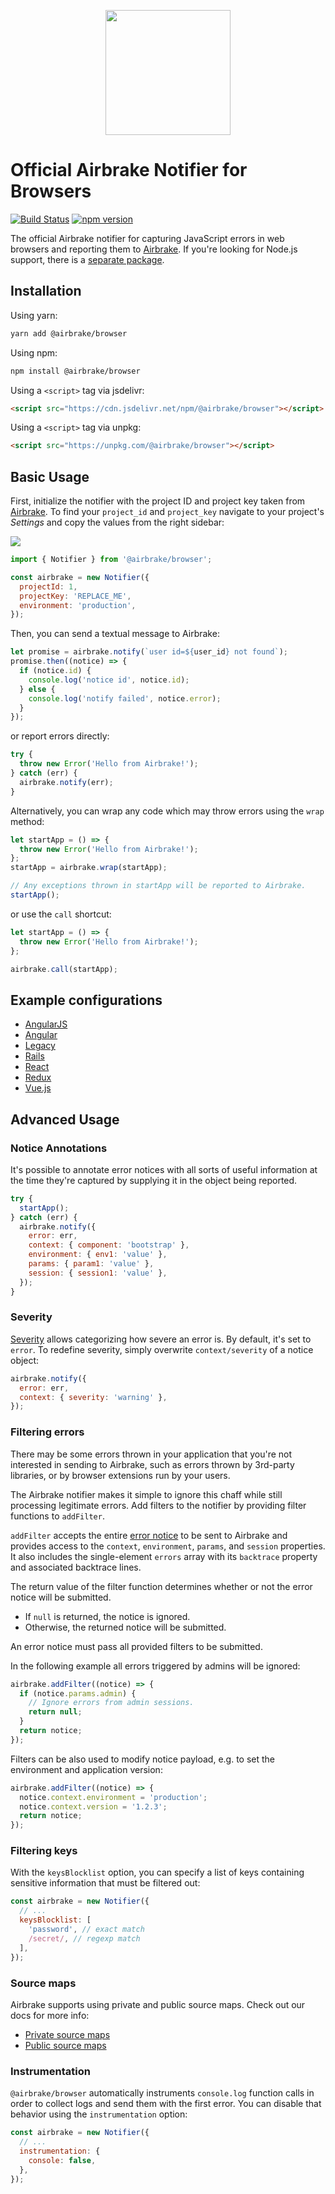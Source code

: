 <p align="center">
  <img src="https://airbrake-github-assets.s3.amazonaws.com/brand/airbrake-full-logo.png" width="200">
</p>

# Official Airbrake Notifier for Browsers

[![Build Status](https://github.com/airbrake/airbrake-js/workflows/CI/badge.svg?branch=master)](https://github.com/airbrake/airbrake-js/actions?query=branch%3Amaster)
[![npm version](https://img.shields.io/npm/v/@airbrake/browser.svg)](https://www.npmjs.com/package/@airbrake/browser)

The official Airbrake notifier for capturing JavaScript errors in web browsers
and reporting them to [Airbrake](http://airbrake.io). If you're looking for
Node.js support, there is a
[separate package](https://github.com/airbrake/airbrake-js/tree/master/packages/node).

## Installation

Using yarn:

```sh
yarn add @airbrake/browser
```

Using npm:

```sh
npm install @airbrake/browser
```

Using a `<script>` tag via jsdelivr:

```html
<script src="https://cdn.jsdelivr.net/npm/@airbrake/browser"></script>
```

Using a `<script>` tag via unpkg:

```html
<script src="https://unpkg.com/@airbrake/browser"></script>
```

## Basic Usage

First, initialize the notifier with the project ID and project key taken from
[Airbrake](https://airbrake.io). To find your `project_id` and `project_key`
navigate to your project's _Settings_ and copy the values from the right
sidebar:

![][project-idkey]

```js
import { Notifier } from '@airbrake/browser';

const airbrake = new Notifier({
  projectId: 1,
  projectKey: 'REPLACE_ME',
  environment: 'production',
});
```

Then, you can send a textual message to Airbrake:

```js
let promise = airbrake.notify(`user id=${user_id} not found`);
promise.then((notice) => {
  if (notice.id) {
    console.log('notice id', notice.id);
  } else {
    console.log('notify failed', notice.error);
  }
});
```

or report errors directly:

```js
try {
  throw new Error('Hello from Airbrake!');
} catch (err) {
  airbrake.notify(err);
}
```

Alternatively, you can wrap any code which may throw errors using the `wrap`
method:

```js
let startApp = () => {
  throw new Error('Hello from Airbrake!');
};
startApp = airbrake.wrap(startApp);

// Any exceptions thrown in startApp will be reported to Airbrake.
startApp();
```

or use the `call` shortcut:

```js
let startApp = () => {
  throw new Error('Hello from Airbrake!');
};

airbrake.call(startApp);
```

## Example configurations

- [AngularJS](examples/angularjs)
- [Angular](examples/angular)
- [Legacy](examples/legacy)
- [Rails](examples/rails)
- [React](examples/react)
- [Redux](examples/redux)
- [Vue.js](examples/vuejs)

## Advanced Usage

### Notice Annotations

It's possible to annotate error notices with all sorts of useful information at
the time they're captured by supplying it in the object being reported.

```js
try {
  startApp();
} catch (err) {
  airbrake.notify({
    error: err,
    context: { component: 'bootstrap' },
    environment: { env1: 'value' },
    params: { param1: 'value' },
    session: { session1: 'value' },
  });
}
```

### Severity

[Severity](https://airbrake.io/docs/airbrake-faq/what-is-severity/) allows
categorizing how severe an error is. By default, it's set to `error`. To
redefine severity, simply overwrite `context/severity` of a notice object:

```js
airbrake.notify({
  error: err,
  context: { severity: 'warning' },
});
```

### Filtering errors

There may be some errors thrown in your application that you're not interested
in sending to Airbrake, such as errors thrown by 3rd-party libraries, or by
browser extensions run by your users.

The Airbrake notifier makes it simple to ignore this chaff while still
processing legitimate errors. Add filters to the notifier by providing filter
functions to `addFilter`.

`addFilter` accepts the entire
[error notice](https://airbrake.io/docs/api/#create-notice-v3) to be sent to
Airbrake and provides access to the `context`, `environment`, `params`,
and `session` properties. It also includes the single-element `errors` array
with its `backtrace` property and associated backtrace lines.

The return value of the filter function determines whether or not the error
notice will be submitted.

- If `null` is returned, the notice is ignored.
- Otherwise, the returned notice will be submitted.

An error notice must pass all provided filters to be submitted.

In the following example all errors triggered by admins will be ignored:

```js
airbrake.addFilter((notice) => {
  if (notice.params.admin) {
    // Ignore errors from admin sessions.
    return null;
  }
  return notice;
});
```

Filters can be also used to modify notice payload, e.g. to set the environment
and application version:

```js
airbrake.addFilter((notice) => {
  notice.context.environment = 'production';
  notice.context.version = '1.2.3';
  return notice;
});
```

### Filtering keys

With the `keysBlocklist` option, you can specify a list of keys containing
sensitive information that must be filtered out:

```js
const airbrake = new Notifier({
  // ...
  keysBlocklist: [
    'password', // exact match
    /secret/, // regexp match
  ],
});
```

### Source maps

Airbrake supports using private and public source maps. Check out our docs for
more info:

- [Private source maps](https://airbrake.io/docs/features/private-sourcemaps/)
- [Public source maps](https://airbrake.io/docs/features/public-sourcemaps/)

### Instrumentation

`@airbrake/browser` automatically instruments `console.log` function calls in
order to collect logs and send them with the first error. You can disable that
behavior using the `instrumentation` option:

```js
const airbrake = new Notifier({
  // ...
  instrumentation: {
    console: false,
  },
});
```

[project-idkey]: https://s3.amazonaws.com/airbrake-github-assets/airbrake-js/project-id-key.png
